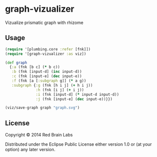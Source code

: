 # graph-vizualizer

Vizualize prismatic graph with rhizome

## Usage

```clojure
(require '[plumbing.core :refer [fnk]])
(require '[graph-vizualizer :as viz])

(def graph
  {:a (fnk [b c] (* b c))
   :b (fnk [input-d] (inc input-d))
   :c (fnk [input-e] (dec input-e))
   :f (fnk [a [:subgraph g]] (* a g))
   :subgraph {:g (fnk [h i j] (+ h i j))
              :h (fnk [i j] (+ i j))
              :i (fnk [input-d] (* input-d input-d))
              :j (fnk [input-e] (dec input-e))}})

(viz/save-graph graph "graph.svg")
```

## License

Copyright © 2014 Red Brain Labs

Distributed under the Eclipse Public License either version 1.0 or (at
your option) any later version.
